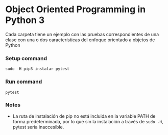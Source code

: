 # Object Oriented Programming in Python 3

Cada carpeta tiene un ejemplo con las pruebas correspondientes de una clase con una o dos características del enfoque orientado a objetos de Python

### Setup command
`sudo -H pip3 instalar pytest`

### Run command
`pytest`

### Notes
- La ruta de instalación de pip no está incluida en la variable PATH de forma predeterminada, por lo que sin la instalación a través de `sudo -H`, pytest sería inaccesible.
